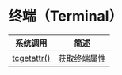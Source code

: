 # 终端（Terminal）

| 系统调用        | 简述         |
| --------------- | ------------ |
| [tcgetattr()]() | 获取终端属性 |